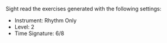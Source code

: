 Sight read the exercises generated with the following settings:

* Instrument: Rhythm Only
* Level: 2
* Time Signature: 6/8